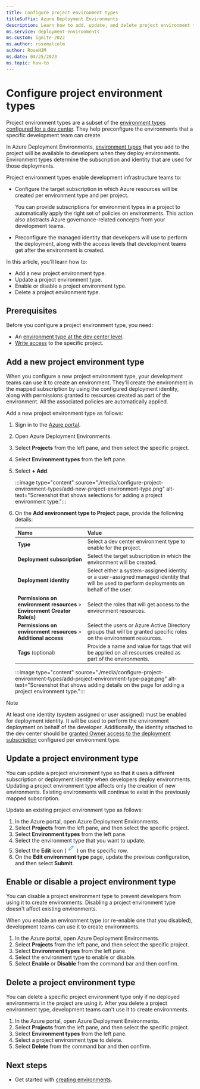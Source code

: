 ```yaml
---
title: Configure project environment types
titleSuffix: Azure Deployment Environments
description: Learn how to add, update, and delete project environment types in Azure Deployment Environments. Define project-level deployment settings and permissions.
ms.service: deployment-environments
ms.custom: ignite-2022
ms.author: rosemalcolm
author: RoseHJM
ms.date: 04/25/2023
ms.topic: how-to
---
```


# Configure project environment types

Project environment types are a subset of the [environment types configured for a dev center](how-to-configure-devcenter-environment-types.md). They help preconfigure the environments that a specific development team can create. 

In Azure Deployment Environments, [environment types](concept-environments-key-concepts.md#project-environment-types) that you add to the project will be available to developers when they deploy environments. Environment types determine the subscription and identity that are used for those deployments.

Project environment types enable development infrastructure teams to:

- Configure the target subscription in which Azure resources will be created per environment type and per project. 
  
  You can provide subscriptions for environment types in a project to automatically apply the right set of policies on environments. This action also abstracts Azure governance-related concepts from your development teams.
- Preconfigure the managed identity that developers will use to perform the deployment, along with the access levels that development teams get after the environment is created.

In this article, you'll learn how to:

* Add a new project environment type.
* Update a project environment type.
* Enable or disable a project environment type.
* Delete a project environment type. 

## Prerequisites
Before you configure a project environment type, you need:

- An [environment type at the dev center level](how-to-configure-devcenter-environment-types.md).
- [Write access](/azure/devops/organizations/security/add-users-team-project) to the specific project.

## Add a new project environment type

When you configure a new project environment type, your development teams can use it to create an environment. They'll create the environment in the mapped subscription by using the configured deployment identity, along with permissions granted to resources created as part of the environment. All the associated policies are automatically applied.

Add a new project environment type as follows:

1. Sign in to the [Azure portal](https://portal.azure.com/).
1. Open Azure Deployment Environments.
1. Select **Projects** from the left pane, and then select the specific project.
1. Select **Environment types** from the left pane.
1. Select **+ Add**.

   :::image type="content" source="./media/configure-project-environment-types/add-new-project-environment-type.png" alt-text="Screenshot that shows selections for adding a project environment type.":::

1. On the **Add environment type to Project** page, provide the following details:

    |Name     |Value     |
    |---------|----------|
    |**Type**| Select a dev center environment type to enable for the project.|
    |**Deployment subscription**| Select the target subscription in which the environment will be created.|
    |**Deployment identity** | Select either a system-assigned identity or a user-assigned managed identity that will be used to perform deployments on behalf of the user.|
    |**Permissions on environment resources** > **Environment Creator Role(s)**|  Select the roles that will get access to the environment resources.|
    |**Permissions on environment resources** > **Additional access** | Select the users or Azure Active Directory groups that will be granted specific roles on the environment resources.|
    |**Tags** (optional) | Provide a name and value for tags that will be applied on all resources created as part of the environments.|

   :::image type="content" source="./media/configure-project-environment-types/add-project-environment-type-page.png" alt-text="Screenshot that shows adding details on the page for adding a project environment type.":::

> [!NOTE]
> At least one identity (system assigned or user assigned) must be enabled for deployment identity. It will be used to perform the environment deployment on behalf of the developer. Additionally, the identity attached to the dev center should be [granted Owner access to the deployment subscription](how-to-configure-managed-identity.md) configured per environment type.

## Update a project environment type

You can update a project environment type so that it uses a different subscription or deployment identity when developers deploy environments. Updating a project environment type affects only the creation of new environments. Existing environments will continue to exist in the previously mapped subscription.

Update an existing project environment type as follows:

1. In the Azure portal, open Azure Deployment Environments.
1. Select **Projects** from the left pane, and then select the specific project.
1. Select **Environment types** from the left pane.
1. Select the environment type that you want to update.
1. Select the **Edit** icon (![image](./media/configure-project-environment-types/edit-icon.png)) on the specific row.
1. On the **Edit environment type** page, update the previous configuration, and then select **Submit**. 

## Enable or disable a project environment type

You can disable a project environment type to prevent developers from using it to create environments. Disabling a project environment type doesn't affect existing environments.

When you enable an environment type (or re-enable one that you disabled), development teams can use it to create environments.

1. In the Azure portal, open Azure Deployment Environments.
1. Select **Projects** from the left pane, and then select the specific project.
1. Select **Environment types** from the left pane.
1. Select the environment type to enable or disable.
1. Select **Enable** or **Disable** from the command bar and then confirm.

## Delete a project environment type

You can delete a specific project environment type only if no deployed environments in the project are using it. After you delete a project environment type, development teams can't use it to create environments.

1. In the Azure portal, open Azure Deployment Environments.
1. Select **Projects** from the left pane, and then select the specific project.
1. Select **Environment types** from the left pane.
1. Select a project environment type to delete.
1. Select **Delete** from the command bar and then confirm.

## Next steps

* Get started with [creating environments](quickstart-create-access-environments.md).
